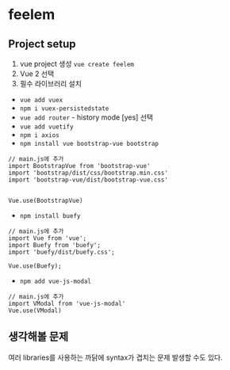 # feelem

## Project setup

1. vue project 생성 `vue create feelem`
2. Vue 2 선택
3. 필수 라이브러리 설치 
*  `vue add vuex`
*  `npm i vuex-persistedstate`
*  `vue add router` - history mode [yes] 선택
*  `vue add vuetify`
*  `npm i axios`
*  `npm install vue bootstrap-vue bootstrap`
```
// main.js에 추가 
import BootstrapVue from 'bootstrap-vue'
import 'bootstrap/dist/css/bootstrap.min.css'
import 'bootstrap-vue/dist/bootstrap-vue.css'


Vue.use(BootstrapVue)
```

*  `npm install buefy`
   
```
// main.js에 추가
import Vue from 'vue';
import Buefy from 'buefy';
import 'buefy/dist/buefy.css';

Vue.use(Buefy);
```


* `npm add vue-js-modal`

```
// main.js에 추가
import VModal from 'vue-js-modal'
Vue.use(VModal)
```



## 생각해볼 문제
여러 libraries를 사용하는 까닭에 syntax가 겹치는 문제 발생할 수도 있다.